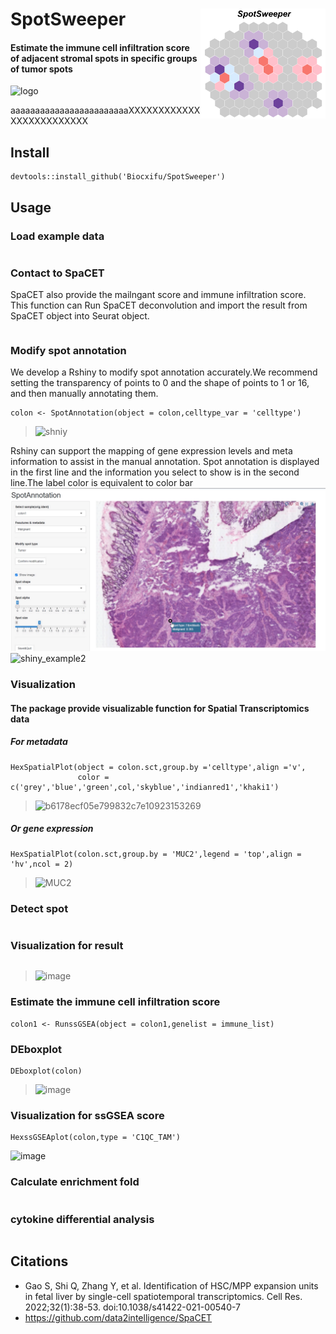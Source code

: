 # SpotSweeper<img src="https://github.com/Biocxifu/SpotSweeper/blob/main/logo.png" align="right" alt="" width="200" />
#### Estimate the immune cell infiltration score of adjacent stromal spots in specific groups of tumor spots
![logo](https://user-images.githubusercontent.com/122006615/236639340-d832f708-5478-499a-9bfb-7bcb0dd7c89f.png)


aaaaaaaaaaaaaaaaaaaaaaaaXXXXXXXXXXXXXXXXXXXXXXXXX

## Install
```
devtools::install_github('Biocxifu/SpotSweeper')
```  
## Usage

### Load example data
```

```
### Contact to SpaCET
SpaCET also provide the mailngant score and immune infiltration score.
This function can Run SpaCET deconvolution and import the result from SpaCET object into Seurat object.
```

```
### Modify spot annotation
We develop a Rshiny to modify spot annotation accurately.We recommend setting the transparency of points to 0 and the shape of points to 1 or 16, and then manually annotating them.
```
colon <- SpotAnnotation(object = colon,celltype_var = 'celltype')
```
><img width="895" alt="shniy" src="https://user-images.githubusercontent.com/122006615/236489772-de2981d0-f5a6-44bc-83af-76fa97edfe0f.png">


Rshiny can support the mapping of gene expression levels and meta information to assist in the manual annotation. Spot annotation is displayed in the first line and the information you select to show is in the second line.The label color is equivalent to color bar
![image](https://github.com/Biocxifu/SpotSweeper/blob/main/shiny_example2.gif)
![shiny_example2](https://user-images.githubusercontent.com/122006615/236639369-adc3824f-8432-4b80-9436-8bcf306b2106.gif)


### Visualization
#### The package provide visualizable function for Spatial Transcriptomics data
##### *For metadata*
```
HexSpatialPlot(object = colon.sct,group.by ='celltype',align ='v',
               color = c('grey','blue','green',col,'skyblue','indianred1','khaki1')
```
><img width="852" alt="b6178ecf05e799832c7e10923153269" src="https://user-images.githubusercontent.com/122006615/233295037-a748a6d2-826c-4bf2-8a45-c2040a9783ac.png">

##### *Or gene expression*

```
HexSpatialPlot(colon.sct,group.by = 'MUC2',legend = 'top',align = 'hv',ncol = 2)
```
>![MUC2](https://user-images.githubusercontent.com/122006615/233325374-3d4ae00c-d3ac-4cdc-97f1-1f312dd5cf81.png)
### Detect spot
```

```
### Visualization for result
```

```
>![image](https://user-images.githubusercontent.com/122006615/235993210-3a841544-c772-4191-b2b1-55e456680756.png)


### Estimate the immune cell infiltration score
```
colon1 <- RunssGSEA(object = colon1,genelist = immune_list)

```

### DEboxplot
```
DEboxplot(colon)

```
>![image](https://user-images.githubusercontent.com/122006615/233399369-7799a532-706a-4568-8cd6-ad1148519c84.png)

### Visualization for ssGSEA score
```
HexssGSEAplot(colon,type = 'C1QC_TAM')

```
![image](https://user-images.githubusercontent.com/122006615/233401762-76ee47aa-95de-4b4f-babf-c0da475f9752.png)


### Calculate enrichment fold
```
```
### cytokine differential analysis

```

```



## Citations
- Gao S, Shi Q, Zhang Y, et al. Identification of HSC/MPP expansion units in fetal liver by single-cell spatiotemporal transcriptomics. Cell Res. 2022;32(1):38-53. doi:10.1038/s41422-021-00540-7
- https://github.com/data2intelligence/SpaCET
